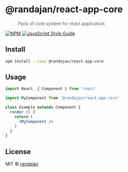 # @randajan/react-app-core

> Pack of core system for react application

[![NPM](https://img.shields.io/npm/v/@randajan/react-app-core.svg)](https://www.npmjs.com/package/@randajan/react-app-core) [![JavaScript Style Guide](https://img.shields.io/badge/code_style-standard-brightgreen.svg)](https://standardjs.com)

## Install

```bash
npm install --save @randajan/react-app-core
```

## Usage

```jsx
import React, { Component } from 'react'

import MyComponent from '@randajan/react-app-core'

class Example extends Component {
  render () {
    return (
      <MyComponent />
    )
  }
}
```

## License

MIT © [randajan](https://github.com/randajan)
